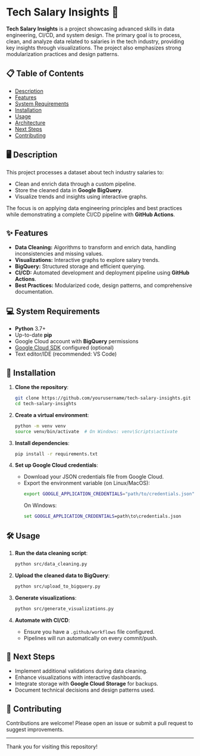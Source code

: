 # Tech Salary Insights 🚀

**Tech Salary Insights** is a project showcasing advanced skills in data engineering, CI/CD, and system design. The primary goal is to process, clean, and analyze data related to salaries in the tech industry, providing key insights through visualizations. The project also emphasizes strong modularization practices and design patterns.

## 📋 Table of Contents
- [Description](#-description)
- [Features](#-features)
- [System Requirements](#-system-requirements)
- [Installation](#-installation)
- [Usage](#-usage)
- [Architecture](#-architecture)
- [Next Steps](#-next-steps)
- [Contributing](#-contributing)

## 🖥️ Description
This project processes a dataset about tech industry salaries to:
- Clean and enrich data through a custom pipeline.
- Store the cleaned data in **Google BigQuery**.
- Visualize trends and insights using interactive graphs.

The focus is on applying data engineering principles and best practices while demonstrating a complete CI/CD pipeline with **GitHub Actions**.

## ✨ Features
- **Data Cleaning:** Algorithms to transform and enrich data, handling inconsistencies and missing values.
- **Visualizations:** Interactive graphs to explore salary trends.
- **BigQuery:** Structured storage and efficient querying.
- **CI/CD:** Automated development and deployment pipeline using **GitHub Actions**.
- **Best Practices:** Modularized code, design patterns, and comprehensive documentation.

## 💻 System Requirements
- **Python** 3.7+
- Up-to-date **pip**
- Google Cloud account with **BigQuery** permissions
- [Google Cloud SDK](https://cloud.google.com/sdk/docs/install) configured (optional)
- Text editor/IDE (recommended: VS Code)

## 🚀 Installation
1. **Clone the repository**:
    ```bash
    git clone https://github.com/yourusername/tech-salary-insights.git
    cd tech-salary-insights
    ```

2. **Create a virtual environment**:
    ```bash
    python -m venv venv
    source venv/bin/activate  # On Windows: venv\Scripts\activate
    ```

3. **Install dependencies**:
    ```bash
    pip install -r requirements.txt
    ```

4. **Set up Google Cloud credentials**:
   - Download your JSON credentials file from Google Cloud.
   - Export the environment variable (on Linux/MacOS):
     ```bash
     export GOOGLE_APPLICATION_CREDENTIALS="path/to/credentials.json"
     ```
     On Windows:
     ```cmd
     set GOOGLE_APPLICATION_CREDENTIALS=path\to\credentials.json
     ```

## 🛠️ Usage
1. **Run the data cleaning script**:
    ```bash
    python src/data_cleaning.py
    ```

2. **Upload the cleaned data to BigQuery**:
    ```bash
    python src/upload_to_bigquery.py
    ```

3. **Generate visualizations**:
    ```bash
    python src/generate_visualizations.py
    ```

4. **Automate with CI/CD**:
    - Ensure you have a `.github/workflows` file configured.
    - Pipelines will run automatically on every commit/push.

## 🌟 Next Steps
- Implement additional validations during data cleaning.
- Enhance visualizations with interactive dashboards.
- Integrate storage with **Google Cloud Storage** for backups.
- Document technical decisions and design patterns used.

## 🤝 Contributing
Contributions are welcome! Please open an issue or submit a pull request to suggest improvements.

---

Thank you for visiting this repository!
